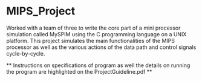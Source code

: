 # MIPS_Project
Worked with a team of three to write the core part of a mini processor simulation called MySPIM using the C programming language on a UNIX platform. This project simulates the main functionalities of the MIPS processor as well as the various actions of the data path and control signals cycle-by-cycle.  


** Instructions on specifications of program as well the details on running the program are highlighted on the ProjectGuideline.pdf **

